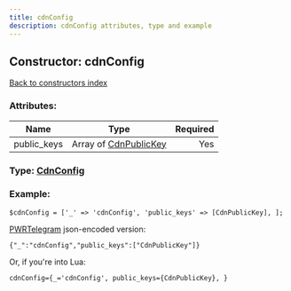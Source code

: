 ```yaml
---
title: cdnConfig
description: cdnConfig attributes, type and example
---
```

## Constructor: cdnConfig  
[Back to constructors index](index.md)



### Attributes:

| Name     |    Type       | Required |
|----------|:-------------:|---------:|
|public\_keys|Array of [CdnPublicKey](../types/CdnPublicKey.md) | Yes|



### Type: [CdnConfig](../types/CdnConfig.md)


### Example:

```
$cdnConfig = ['_' => 'cdnConfig', 'public_keys' => [CdnPublicKey], ];
```  

[PWRTelegram](https://pwrtelegram.xyz) json-encoded version:

```
{"_":"cdnConfig","public_keys":["CdnPublicKey"]}
```


Or, if you're into Lua:  


```
cdnConfig={_='cdnConfig', public_keys={CdnPublicKey}, }

```


